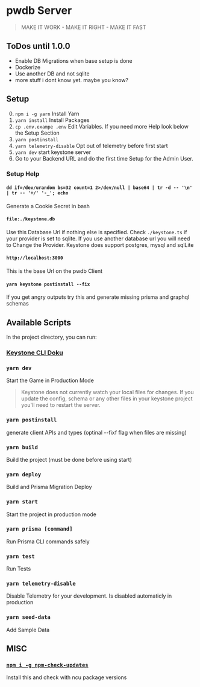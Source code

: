 # pwdb Server
> MAKE IT WORK - MAKE IT RIGHT - MAKE IT FAST

## ToDos until 1.0.0
- Enable DB Migrations when base setup is done
- Dockerize
- Use another DB and not sqlite
- more stuff i dont know yet. maybe you know?

## Setup

0. `npm i -g yarn` Install Yarn
1. `yarn install` Install Packages
2. `cp .env.exampe .env` Edit Variables. If you need more Help look below the Setup Section
2. `yarn postinstall`
3. `yarn telemetry-disable` Opt out of telemetry before first start 
4. `yarn dev` start keystone server
5. Go to your Backend URL and do the first time Setup for the Admin User.

### Setup Help

#### `dd if=/dev/urandom bs=32 count=1 2>/dev/null | base64 | tr -d -- '\n' | tr -- '+/' '-_'; echo`
Generate a Cookie Secret in bash

#### `file:./keystone.db`
Use this Database Url if nothing else is specified. Check `./keystone.ts` if your provider is set to sqlite.
If you use another database url you will need to Change the Provider. Keystone does support postgres, mysql and sqlLite

#### `http://localhost:3000`
This is the base Url on the pwdb Client

#### `yarn keystone postinstall --fix`
If you get angry outputs try this and generate missing prisma and graphql schemas

## Available Scripts
In the project directory, you can run:

### [Keystone CLI Doku](https://keystonejs.com/docs/guides/cli)

### `yarn dev`
Start the Game in Production Mode
> Keystone does not currently watch your local files for changes. If you update the config, schema or any other files in your keystone project you'll need to restart the server.

### `yarn postinstall`
generate client APIs and types (optinal --fixf flag when files are missing)

### `yarn build`
Build the project (must be done before using start)

### `yarn deploy`
Build and Prisma Migration Deploy

### `yarn start`
Start the project in production mode

### `yarn prisma [command]`
Run Prisma CLI commands safely

### `yarn test`
Run Tests

### `yarn telemetry-disable`
Disable Telemetry for your development. Is disabled automaticly in production

### `yarn seed-data`
Add Sample Data

## MISC

### [`npm i -g npm-check-updates`](https://www.npmjs.com/package/npm-check-updates)
Install this and check with ncu package versions